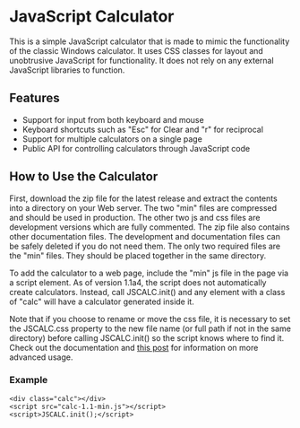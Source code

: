 # JavaScript Calculator

This is a simple JavaScript calculator that is made to mimic the functionality
of the classic Windows calculator. It uses CSS classes for layout and unobtrusive
JavaScript for functionality. It does not rely on any external JavaScript libraries
to function.

## Features

* Support for input from both keyboard and mouse
* Keyboard shortcuts such as "Esc" for Clear and "r" for reciprocal
* Support for multiple calculators on a single page
* Public API for controlling calculators through JavaScript code

## How to Use the Calculator

First, download the zip file for the latest release and extract the contents into
a directory on your Web server. The two "min" files are compressed and should be
used in production. The other two js and css files are development versions which
are fully commented. The zip file also contains other documentation files. The
development and documentation files can be safely deleted if you do not need them.
The only two required files are the "min" files. They should be placed together
in the same directory.

To add the calculator to a web page, include the "min" js file in the page via
a script element. As of version 1.1a4, the script does not automatically create
calculators. Instead, call JSCALC.init() and any element with a class of "calc"
will have a calculator generated inside it.

Note that if you choose to rename or move the css file, it is necessary to set
the JSCALC.css property to the new file name (or full path if not in the same
directory) before calling JSCALC.init() so the script knows where to find it.
Check out the documentation and
[this post](http://wjbryant.com/2011/09/02/javascript-calculator-api/ "JavaScript Calculator API")
for information on more advanced usage.

### Example

    <div class="calc"></div>
    <script src="calc-1.1-min.js"></script>
    <script>JSCALC.init();</script>